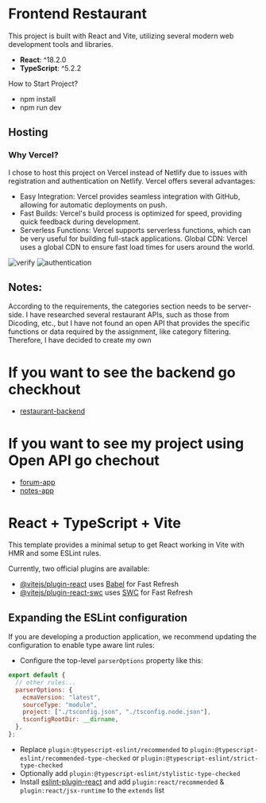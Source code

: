 # Frontend Restaurant

This project is built with React and Vite, utilizing several modern web development tools and libraries.

- **React**: ^18.2.0
- **TypeScript**: ^5.2.2

How to Start Project?

- npm install
- npm run dev

## Hosting

### Why Vercel?

I chose to host this project on Vercel instead of Netlify due to issues with registration and authentication on Netlify. Vercel offers several advantages:

- Easy Integration: Vercel provides seamless integration with GitHub, allowing for automatic deployments on push.
- Fast Builds: Vercel's build process is optimized for speed, providing quick feedback during development.
- Serverless Functions: Vercel supports serverless functions, which can be very useful for building full-stack applications.
  Global CDN: Vercel uses a global CDN to ensure fast load times for users around the world.

![verify](/frontend/assets/netlify1.jpeg)
![authentication](/frontend/assets/netlify2.jpeg)

## Notes:

According to the requirements, the categories section needs to be server-side. I have researched several restaurant APIs, such as those from Dicoding, etc., but I have not found an open API that provides the specific functions or data required by the assignment, like category filtering. Therefore, I have decided to create my own

# If you want to see the backend go checkhout

- [restaurant-backend](https://github.com/nandaglhp/restaurant-backend)

# If you want to see my project using Open API go chechout

- [forum-app](https://github.com/nandaglhp/react-app-forum)
- [notes-app](https://github.com/nandaglhp/react-notes)

# React + TypeScript + Vite

This template provides a minimal setup to get React working in Vite with HMR and some ESLint rules.

Currently, two official plugins are available:

- [@vitejs/plugin-react](https://github.com/vitejs/vite-plugin-react/blob/main/packages/plugin-react/README.md) uses [Babel](https://babeljs.io/) for Fast Refresh
- [@vitejs/plugin-react-swc](https://github.com/vitejs/vite-plugin-react-swc) uses [SWC](https://swc.rs/) for Fast Refresh

## Expanding the ESLint configuration

If you are developing a production application, we recommend updating the configuration to enable type aware lint rules:

- Configure the top-level `parserOptions` property like this:

```js
export default {
  // other rules...
  parserOptions: {
    ecmaVersion: "latest",
    sourceType: "module",
    project: ["./tsconfig.json", "./tsconfig.node.json"],
    tsconfigRootDir: __dirname,
  },
};
```

- Replace `plugin:@typescript-eslint/recommended` to `plugin:@typescript-eslint/recommended-type-checked` or `plugin:@typescript-eslint/strict-type-checked`
- Optionally add `plugin:@typescript-eslint/stylistic-type-checked`
- Install [eslint-plugin-react](https://github.com/jsx-eslint/eslint-plugin-react) and add `plugin:react/recommended` & `plugin:react/jsx-runtime` to the `extends` list
